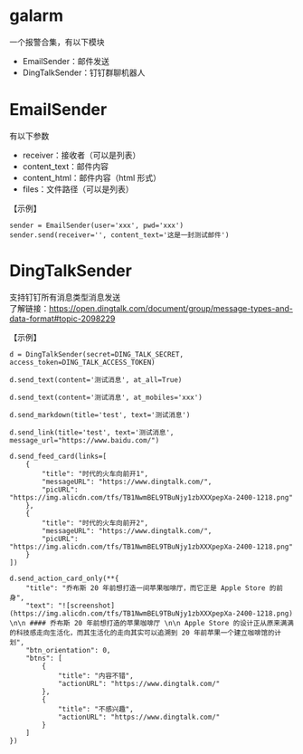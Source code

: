 # galarm

一个报警合集，有以下模块

- EmailSender：邮件发送
- DingTalkSender：钉钉群聊机器人

# EmailSender

有以下参数

- receiver：接收者（可以是列表）
- content_text：邮件内容
- content_html：邮件内容（html 形式）
- files：文件路径（可以是列表）

【示例】

```
sender = EmailSender(user='xxx', pwd='xxx')
sender.send(receiver='', content_text='这是一封测试邮件')
```

# DingTalkSender

支持钉钉所有消息类型消息发送  
了解链接：https://open.dingtalk.com/document/group/message-types-and-data-format#topic-2098229

【示例】

```
d = DingTalkSender(secret=DING_TALK_SECRET, access_token=DING_TALK_ACCESS_TOKEN)

d.send_text(content='测试消息', at_all=True)

d.send_text(content='测试消息', at_mobiles='xxx')

d.send_markdown(title='test', text='测试消息')

d.send_link(title='test', text='测试消息', message_url="https://www.baidu.com/")

d.send_feed_card(links=[
    {
        "title": "时代的火车向前开1",
        "messageURL": "https://www.dingtalk.com/",
        "picURL": "https://img.alicdn.com/tfs/TB1NwmBEL9TBuNjy1zbXXXpepXa-2400-1218.png"
    },
    {
        "title": "时代的火车向前开2",
        "messageURL": "https://www.dingtalk.com/",
        "picURL": "https://img.alicdn.com/tfs/TB1NwmBEL9TBuNjy1zbXXXpepXa-2400-1218.png"
    }
])

d.send_action_card_only(**{
    "title": "乔布斯 20 年前想打造一间苹果咖啡厅，而它正是 Apple Store 的前身",
    "text": "![screenshot](https://img.alicdn.com/tfs/TB1NwmBEL9TBuNjy1zbXXXpepXa-2400-1218.png) \n\n #### 乔布斯 20 年前想打造的苹果咖啡厅 \n\n Apple Store 的设计正从原来满满的科技感走向生活化，而其生活化的走向其实可以追溯到 20 年前苹果一个建立咖啡馆的计划",
    "btn_orientation": 0,
    "btns": [
        {
            "title": "内容不错",
            "actionURL": "https://www.dingtalk.com/"
        },
        {
            "title": "不感兴趣",
            "actionURL": "https://www.dingtalk.com/"
        }
    ]
})
```